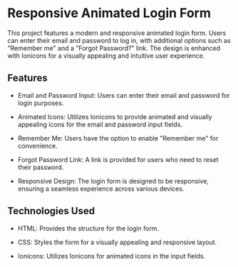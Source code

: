 # Responsive Animated Login Form
This project features a modern and responsive animated login form. Users can enter their email and password to log in, with additional options such as "Remember me" and a "Forgot Password?" link. The design is enhanced with Ionicons for a visually appealing and intuitive user experience.

## Features
 * Email and Password Input: Users can enter their email and password for login purposes.

* Animated Icons: Utilizes Ionicons to provide animated and visually appealing icons for the email and password input fields.

* Remember Me: Users have the option to enable "Remember me" for convenience.

* Forgot Password Link: A link is provided for users who need to reset their password.

* Responsive Design: The login form is designed to be responsive, ensuring a seamless experience across various devices.

## Technologies Used
* HTML: Provides the structure for the login form.

* CSS: Styles the form for a visually appealing and responsive layout.

* Ionicons: Utilizes Ionicons for animated icons in the input fields.
